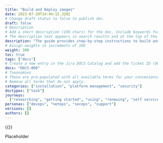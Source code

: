 ```yaml
---
title: "Build and Deploy images"
date: 2023-07-20T14:44:12.320Z
# Change draft status to false to publish doc.
draft: false
# Description
# Add a short description (150 chars) for the doc. Include keywords for SEO.
# The description text appears in search results and at the top of the doc.
description: "The guide provides step-by-step instructions to build and deploy NGINX Management Suite images on various cloud providers."
# Assign weights in increments of 100
weight: 300
toc: true
tags: ["docs"]
# Create a new entry in the Jira DOCS Catalog and add the ticket ID (DOCS-<number>) below
docs: "DOCS-000"
# Taxonomies
# These are pre-populated with all available terms for your convenience.
# Remove all terms that do not apply.
categories: ["installation", "platform management", "security"]
doctypes: ["task"]
journeys:
  ["researching", "getting started", "using", "renewing", "self service"]
personas: ["devops", "netops", "secops", "support"]
versions: []
authors: []
---
```


{{<custom-styles>}}

Placeholder
